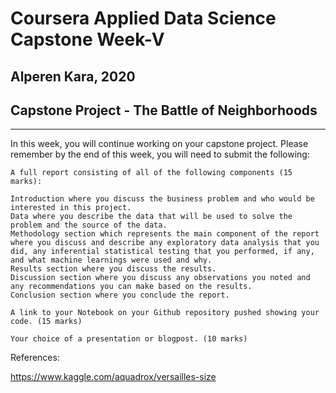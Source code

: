 # Coursera Applied Data Science Capstone Week-V

## Alperen Kara, 2020

## Capstone Project - The Battle of Neighborhoods

---

In this week, you will continue working on your capstone project. Please remember by the end of this week, you will need to submit the following:

    A full report consisting of all of the following components (15 marks):

    Introduction where you discuss the business problem and who would be interested in this project.
    Data where you describe the data that will be used to solve the problem and the source of the data.
    Methodology section which represents the main component of the report where you discuss and describe any exploratory data analysis that you did, any inferential statistical testing that you performed, if any, and what machine learnings were used and why.
    Results section where you discuss the results.
    Discussion section where you discuss any observations you noted and any recommendations you can make based on the results.
    Conclusion section where you conclude the report.

    A link to your Notebook on your Github repository pushed showing your code. (15 marks)

    Your choice of a presentation or blogpost. (10 marks)


References: 

https://www.kaggle.com/aquadrox/versailles-size
